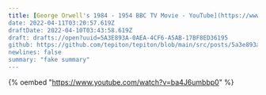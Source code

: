 ```yaml
---
title: [George Orwell's 1984 - 1954 BBC TV Movie - YouTube](https://www.youtube.com/watch?v=ba4J6umbbp0)
date: 2022-04-11T03:20:57.619Z
draftDate: 2022-04-10T03:43:58.619Z
draft: drafts://open?uuid=5A3E893A-0AEA-4CF6-A5AB-17BF8ED36195
github: https://github.com/tepiton/tepiton/blob/main/src/posts/5a3e893a-0aea-4cf6-a5ab-17bf8ed36195.md
newlines: false
summary: "fake summary"
---
```

{% oembed "https://www.youtube.com/watch?v=ba4J6umbbp0"  %}
